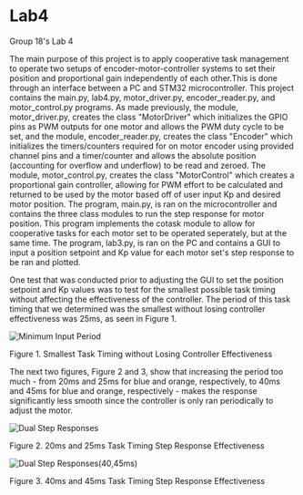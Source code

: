 # Lab4
 Group 18's Lab 4
 
The main purpose of this project is to apply cooperative task management to operate two setups of encoder-motor-controller systems to set their position and proportional gain independently of each other.This is done through an interface between a PC and STM32 microcontroller. 
This project contains the main.py, lab4.py, motor_driver.py, encoder_reader.py, and motor_control.py programs. As made previously, the module, motor_driver.py, creates the class "MotorDriver" which initializes the GPIO pins as PWM outputs for one motor and allows the PWM duty cycle to be set, and the module, encoder_reader.py, creates the class "Encoder" which initializes the timers/counters required for on motor encoder using provided channel pins and a timer/counter and allows the absolute position (accounting for overflow and underflow) to be read and zeroed. The module, motor_control.py, creates the class "MotorControl" which creates a proportional gain controller, allowing for PWM effort to be calculated and returned to be used by the motor based off of user input Kp and desired motor position. 
The program, main.py, is ran on the microcontroller and contains the three class modules to run the step response for motor position. This program implements the cotask module to allow for cooperative tasks for each motor set to be operated seperately, but at the same time. The program, lab3.py, is ran on the PC and contains a GUI to input a position setpoint and Kp value for each motor set's step response to be ran and plotted.

One test that was conducted prior to adjusting the GUI to set the position setpoint and Kp values was to test for the smallest possible task timing without affecting the effectiveness of the controller. The period of this task timing that we determined was the smallest without losing controller effectiveness was 25ms, as seen in Figure 1.

![Minimum Input Period](https://github.com/Cadre1/Lab4/assets/55156855/a421cfda-80c9-42af-abf0-d619554a3031)

Figure 1. Smallest Task Timing without Losing Controller Effectiveness

The next two figures, Figure 2 and 3, show that increasing the period too much - from 20ms and 25ms for blue and orange, respectively, to 40ms and 45ms for blue and orange, respectively - makes the response significantly less smooth since the controller is only ran periodically to adjust the motor.

![Dual Step Responses](https://github.com/Cadre1/Lab4/assets/55156855/6307fb36-73d6-4841-b59e-4533332be3e4)

Figure 2. 20ms and 25ms Task Timing Step Response Effectiveness

![Dual Step Responses(40,45ms)](https://github.com/Cadre1/Lab4/assets/55156855/eab9818c-d935-4d83-ba66-46c7cb78a581)

Figure 3. 40ms and 45ms Task Timing Step Response Effectiveness
